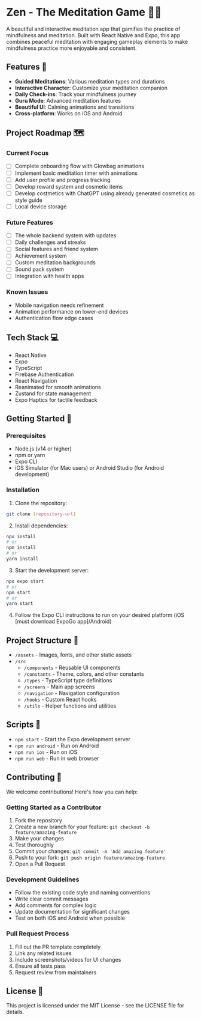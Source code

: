 # Zen - The Meditation Game 🧘‍♂️

A beautiful and interactive meditation app that gamifies the practice of mindfulness and meditation. Built with React Native and Expo, this app combines peaceful meditation with engaging gameplay elements to make mindfulness practice more enjoyable and consistent.

## Features 🌟

- **Guided Meditations**: Various meditation types and durations
- **Interactive Character**: Customize your meditation companion
- **Daily Check-ins**: Track your mindfulness journey
- **Guru Mode**: Advanced meditation features
- **Beautiful UI**: Calming animations and transitions
- **Cross-platform**: Works on iOS and Android

## Project Roadmap 🗺️

### Current Focus
- [ ] Complete onboarding flow with Glowbag animations
- [ ] Implement basic meditation timer with animations
- [ ] Add user profile and progress tracking
- [ ] Develop reward system and cosmetic items
- [ ] Develop costmetics with ChatGPT using already generated cosmetics as style guide
- [ ] Local device storage

### Future Features
- [ ] The whole backend system with updates
- [ ] Daily challenges and streaks
- [ ] Social features and friend system
- [ ] Achievement system
- [ ] Custom meditation backgrounds
- [ ] Sound pack system
- [ ] Integration with health apps

### Known Issues
- Mobile navigation needs refinement
- Animation performance on lower-end devices
- Authentication flow edge cases

## Tech Stack 💻

- React Native
- Expo
- TypeScript
- Firebase Authentication
- React Navigation
- Reanimated for smooth animations
- Zustand for state management
- Expo Haptics for tactile feedback

## Getting Started 🚀

### Prerequisites

- Node.js (v14 or higher)
- npm or yarn
- Expo CLI
- iOS Simulator (for Mac users) or Android Studio (for Android development)

### Installation

1. Clone the repository:
```bash
git clone [repository-url]
```

2. Install dependencies:
```bash
npx install
# or
npm install
# or
yarn install
```

3. Start the development server:
```bash
npx expo start
# or 
npm start
# or
yarn start
```

4. Follow the Expo CLI instructions to run on your desired platform (iOS [must download ExpoGo app]/Android)

## Project Structure 📁

- `/assets` - Images, fonts, and other static assets
- `/src`
  - `/components` - Reusable UI components
  - `/constants` - Theme, colors, and other constants
  - `/types` - TypeScript type definitions
  - `/screens` - Main app screens
  - `/navigation` - Navigation configuration
  - `/hooks` - Custom React hooks
  - `/utils` - Helper functions and utilities

## Scripts 📝

- `npm start` - Start the Expo development server
- `npm run android` - Run on Android
- `npm run ios` - Run on iOS
- `npm run web` - Run in web browser

## Contributing 🤝

We welcome contributions! Here's how you can help:

### Getting Started as a Contributor

1. Fork the repository
2. Create a new branch for your feature: `git checkout -b feature/amazing-feature`
3. Make your changes
4. Test thoroughly
5. Commit your changes: `git commit -m 'Add amazing feature'`
6. Push to your fork: `git push origin feature/amazing-feature`
7. Open a Pull Request

### Development Guidelines

- Follow the existing code style and naming conventions
- Write clear commit messages
- Add comments for complex logic
- Update documentation for significant changes
- Test on both iOS and Android when possible

### Pull Request Process

1. Fill out the PR template completely
2. Link any related issues
3. Include screenshots/videos for UI changes
4. Ensure all tests pass
5. Request review from maintainers

## License 📄

This project is licensed under the MIT License - see the LICENSE file for details. 
